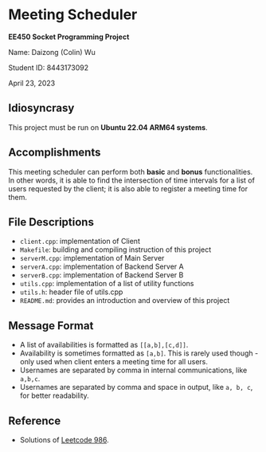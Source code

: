 # Meeting Scheduler

**EE450 Socket Programming Project**

Name: Daizong (Colin) Wu

Student ID: 8443173092

April 23, 2023


## Idiosyncrasy

This project must be run on **Ubuntu 22.04 ARM64 systems**.


## Accomplishments

This meeting scheduler can perform both **basic** and **bonus** functionalities. In other words, it is able to find the intersection of time intervals for a list of users requested by the client; it is also able to register a meeting time for them.


## File Descriptions

- `client.cpp`: implementation of Client
- `Makefile`: building and compiling instruction of this project
- `serverM.cpp`: implementation of Main Server
- `serverA.cpp`: implementation of Backend Server A
- `serverB.cpp`: implementation of Backend Server B
- `utils.cpp`: implementation of a list of utility functions
- `utils.h`: header file of utils.cpp
- `README.md`: provides an introduction and overview of this project


## Message Format

- A list of availabilities is formatted as `[[a,b],[c,d]]`.
- Availability is sometimes formatted as `[a,b]`. This is rarely used though - only used when client enters a meeting time for all users.
- Usernames are separated by comma in internal communications, like `a,b,c`.
- Usernames are separated by comma and space in output, like `a, b, c`, for better readability.


## Reference

- Solutions of [Leetcode 986](https://leetcode.com/problems/interval-list-intersections/description/).
